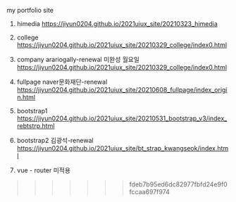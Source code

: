 
my portfolio site
1. himedia https://jiyun0204.github.io/2021uiux_site/20210323_himedia
<a href="https://jiyun0204.github.io/2021uiux_site/20210323_himedia">
</a>

2. college https://jiyun0204.github.io/2021uiux_site/20210329_college/index0.html
<a href="https://jiyun0204.github.io/2021uiux_site/20210329_college/index0.html"></a>

3. company arariogally-renewal 미완성 월요일 https://jiyun0204.github.io/2021uiux_site/20210329_college/index0.html
<a href="https://jiyun0204.github.io/2021uiux_site/20210329_college/index0.html"></a>

4. fullpage naver문화재단-renewal https://jiyun0204.github.io/2021uiux_site/20210608_fullpage/index_origin.html
<a href="https://jiyun0204.github.io/2021uiux_site/20210608_fullpage/index_origin.html"></a>

5. bootstrap1 https://jiyun0204.github.io/2021uiux_site/20210531_bootstrap_v3/index_rebtstrp.html
<a href="https://jiyun0204.github.io/2021uiux_site/20210531_bootstrap_v3/index_rebtstrp.html"></a>

6. bootstrap2 김광석-renewal https://jiyun0204.github.io/2021uiux_site/bt_strap_kwangseok/index.html
<a href="https://jiyun0204.github.io/2021uiux_site/bt_strap_kwangseok/index.html"></a>

7. vue - router 미적용 



>>>>>>> fdeb7b95ed6dc82977fbfd24e9f0fccaa697f974
